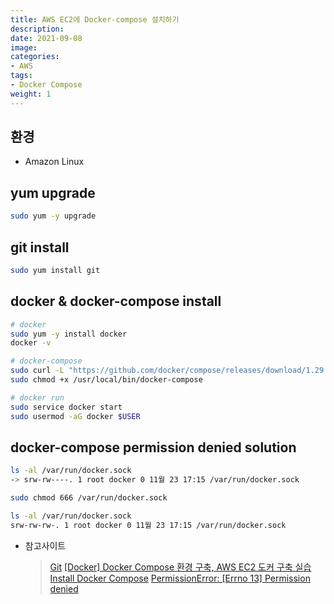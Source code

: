 ```yaml
---
title: AWS EC2에 Docker-compose 설치하기
description: 
date: 2021-09-08
image: 
categories:
- AWS
tags:
- Docker Compose
weight: 1
---
```


## 환경

- Amazon Linux

## yum upgrade

```bash
sudo yum -y upgrade
```

## git install

```bash
sudo yum install git 
```

## docker & docker-compose install

```bash
# docker
sudo yum -y install docker
docker -v

# docker-compose
sudo curl -L "https://github.com/docker/compose/releases/download/1.29.2/docker-compose-$(uname -s)-$(uname -m)" -o /usr/local/bin/docker-compose
sudo chmod +x /usr/local/bin/docker-compose

# docker run
sudo service docker start
sudo usermod -aG docker $USER
```

## docker-compose permission denied solution

```bash
ls -al /var/run/docker.sock
-> srw-rw----. 1 root docker 0 11월 23 17:15 /var/run/docker.sock

sudo chmod 666 /var/run/docker.sock

ls -al /var/run/docker.sock
srw-rw-rw-. 1 root docker 0 11월 23 17:15 /var/run/docker.sock
```

- 참고사이트
    > [Git](https://git-scm.com/download/linux)
    > [[Docker] Docker Compose 환경 구축, AWS EC2 도커 구축 실습](https://ozofweird.tistory.com/entry/Docker-Docker-%EC%8B%A4%EC%8A%B5-2)
    > [Install Docker Compose](https://docs.docker.com/compose/install/)
    > [PermissionError: [Errno 13] Permission denied](https://deeds-not-words.tistory.com/entry/PermissionError-Errno-13-Permission-denied)
